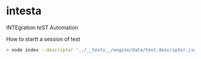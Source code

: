 # intesta

INTEgration teST Automation




How to startt a session of test

```bash
> node index --descriptor '../__tests__/engine/data/test.descriptor.json' --session '../__tests__/engine/data/test.session.json'
```

